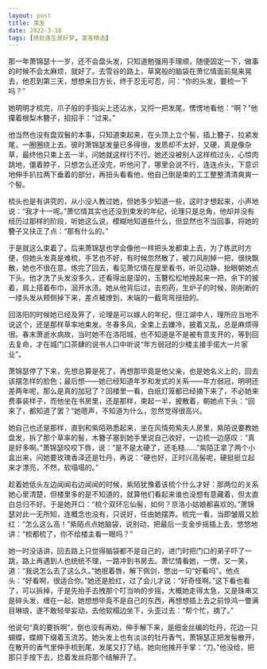 ```yaml
---
layout: post
title: 束发
date: 2022-3-16
tags: [绝处逢生是好梦, 宴客精选]
---
```


那一年萧锦瑟十一岁，还不会盘头发，只知道勉强用手理顺，随便固定一下，做事的时候不会太麻烦，就好了。去雪谷的路上，草窝般的脑袋在萧忆情面前晃来晃去，他忍到第三天，想想来日方长，终于忍无可忍，问：“你的头发，要梳一下吗？”

她明明才梳完，爪子般的手指尖上还沾水，又捋一把发尾，愣愣地看他：“啊？”他攥着根梨木簪子，招招手：“过来。”

他当然也没有盘双鬟的本事，只知道束起来，在头顶上立个髻，插上簪子，拉紧发尾，一圈圈绕上去。彼时萧锦瑟发量已多得很，发质却不太好，又硬，真是像杂草，最终他只束上去一半，问她就这样行不行。她还没被别人这样梳过头，心惊肉跳地，僵着脖子，只想怎么还没完，听他问了，哪里会说不行，连连点头，下意识地伸手扒拉两下垂着的部分，再扭头看看他，他自己倒是束的工工整整清清爽爽一个髻。

梳头也是有讲究的，从小没人教过她，但她多少知道一些，这时才想起来，小声地说：“我才十一呢。”萧忆情其实也还没到束发的年纪，论理只是总角，他却并没有经历过那样的阶段，听她这么说，模糊地知道些什么，但显然也不当回事，将她的簪子又扶正了点：“那有什么的。”

于是就这么束着了。后来萧锦瑟也学会像他一样把头发都束上去，为了练武时方便，但她头发真是难梳，手艺也不好，有时候忽然散了，被刀风削掉一把，很快飘散，她也不很在意。练完了回去，看见萧忆情在屋里看书，听见动静，抬眼朝她点下头。他才洗了头发没多久，还看得出是湿的，玉簪松松地挽起来一把，余下的披着，肩上搭着布巾，洇开水渍。她从他背后过，去煎药，生炉子的时候，刚削断的一缕头发从颊侧掉下来，差点被燎到，末端的一截弯弯扭扭的。

回洛阳的时候她已经及笄了，论理是可以嫁人的年纪，但江湖中人，理所应当地不说这个，还是那样草率地束发。冬春多风，全束上去嫌冷，披着又乱，总是麻烦得很。春末萧逝水病故，当时她不在洛阳城，也不知道是不是被有意支开的，等到回去复命，才在城门口茶肆的说书人口中听说“年方弱冠的少楼主接手偌大一片家业”。

萧锦瑟停了下来，先想总算是死了，再想那毕竟是他父亲，也是她名义上的，回去该摆怎样的脸色；最后想——她已经知道年岁和发式的关系——年方弱冠，明明还差两年呢，那么是真的加冠了？回楼里一看，白纸灯笼都已经摘下来了，不必她来费事装样子，而他坐在书房里，还是那样，束起一半，披散着，朝她点下头：“回来了，都知道了罢？”她嗯声，不知道为什么，忽然觉得很高兴。

她自己也还是那样，直到和紫陌熟悉起来，坐在风情苑紫夫人房里，紫陌说要教她盘发，拆了那个草率的髻，木簪子塞到她手里说自己收好，一边梳一边感叹：“真是好多啊。”萧锦瑟咬咬下唇，说：“是不是太硬了，还毛糙……”紫陌正拿了两个小盒出来，问她要玫瑰香泽还是牡丹，再说：“硬也好，正时兴高髻呢，硬挺挺立起来才漂亮，不然，软塌塌的。”

趁着她低头左边闻闻右边闻闻的时候，紫陌犹豫着该梳个什么才好：那两位的关系她心里清楚，但楼里多的是不知道的，就算他们看起来谁也没想有意藏着，但太直白总归不好。于是她开口：“梳个双环忘仙髻，如何？京洛小姑娘都喜欢的。”萧锦瑟对此一无所知，连概念也没有，只说好，任由她摆弄。梳完一看，当即皱眉又脸红：“怎么这么高！”紫陌点点她脑袋，说别动，把最后一支金步摇插上去，悠悠地讲：“梳都梳了，你不给楼主看一眼吗？”

她一时没话讲，回去路上只觉得脑袋都不是自己的，进门时把门口的弟子吓了一跳，路上再遇到人也统统不理，一路冲到书房去。萧忆情看她，一愣，又一笑，道：“我说怎么去了这么久。”她抿着唇，解下佩剑，憋出一句“好看吗”。他点头：“好看啊，很适合你。”她还是脸红，过了会儿才说：“好奇怪啊。”这下看也看了，可以拆掉，于是先抬手去拽那个叮当响的步摇，大概她走得太急，又是珠串又是碎头发，缠在一起，她想想毕竟不是自己的东西，再想想插上去之前惊鸿一瞥满目琳琅，遂不敢轻举妄动，去他软榻边坐下，头歪过去：“帮个忙，摘了。”

他说句“真的要拆啊”，倒也没有再劝，伸手解下来，是细金丝编的牡丹，花边一只蝴蝶，蝶翅下缀着玉流苏。她头发上也有淡淡的牡丹香气，萧锦瑟正把发髻散开，在散开的香气里伸手梳到尾，发尾又打了结。她向他摊开手掌：“刀。”他没给，把那只手按下去，捻着发丝将那个结解开了。

<br>
<br>
